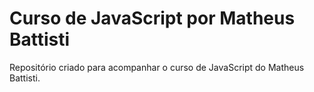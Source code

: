 # Curso de JavaScript por Matheus Battisti

Repositório criado para acompanhar o curso de JavaScript do Matheus Battisti.
